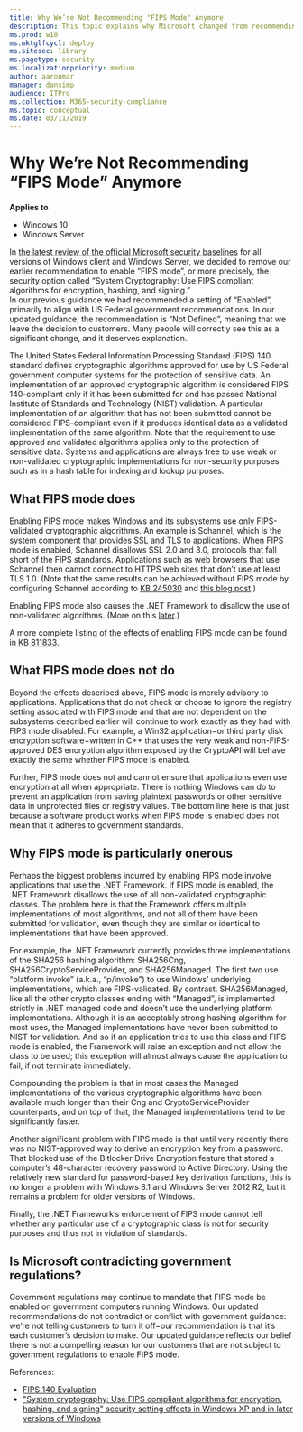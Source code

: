 ```yaml
---
title: Why We’re Not Recommending "FIPS Mode" Anymore 
description: This topic explains why Microsoft changed from recommending FIPS mode be enabled to Not Defined.
ms.prod: w10
ms.mktglfcycl: deploy
ms.sitesec: library
ms.pagetype: security
ms.localizationpriority: medium
author: aaronmar
manager: dansimp
audience: ITPro
ms.collection: M365-security-compliance
ms.topic: conceptual
ms.date: 03/11/2019
---
```


# Why We’re Not Recommending “FIPS Mode” Anymore

**Applies to**
 -   Windows 10
 -   Windows Server

In [the latest review of the official Microsoft security baselines](https://blogs.technet.microsoft.com/b/secguide/archive/2014/04/07/security-baselines-for-windows-8-1-windows-server-2012-r2-and-internet-explorer-11.aspx) for all versions of Windows client and Windows Server, we decided to remove our earlier recommendation to enable “FIPS mode”, or more precisely, the security option called “System Cryptography: Use FIPS compliant algorithms for encryption, hashing, and signing.”  
In our previous guidance we had recommended a setting of “Enabled”, primarily to align with US Federal government recommendations. 
In our updated guidance, the recommendation is “Not Defined”, meaning that we leave the decision to customers. 
Many people will correctly see this as a significant change, and it deserves explanation.

The United States Federal Information Processing Standard (FIPS) 140 standard defines cryptographic algorithms approved for use by US Federal government computer systems for the protection of sensitive data. 
An implementation of an approved cryptographic algorithm is considered FIPS 140-compliant only if it has been submitted for and has passed National Institute of Standards and Technology (NIST) validation. 
A particular implementation of an algorithm that has not been submitted cannot be considered FIPS-compliant even if it produces identical data as a validated implementation of the same algorithm. Note that the requirement to use approved and validated algorithms applies only to the protection of sensitive data. 
Systems and applications are always free to use weak or non-validated cryptographic implementations for non-security purposes, such as in a hash table for indexing and lookup purposes.

## What FIPS mode does
Enabling FIPS mode makes Windows and its subsystems use only FIPS-validated cryptographic algorithms. 
An example is Schannel, which is the system component that provides SSL and TLS to applications. 
When FIPS mode is enabled, Schannel disallows SSL 2.0 and 3.0, protocols that fall short of the FIPS standards. 
Applications such as web browsers that use Schannel then cannot connect to HTTPS web sites that don’t use at least TLS 1.0. 
(Note that the same results can be achieved without FIPS mode by configuring Schannel according to [KB 245030](http://support.microsoft.com/kb/245030) and [this blog post](https://blogs.technet.microsoft.com/b/askds/archive/2011/05/04/speaking-in-ciphers-and-other-enigmatic-tongues.aspx).)

Enabling FIPS mode also causes the .NET Framework to disallow the use of non-validated algorithms. 
(More on this [later](#why-fips-mode-is-particularly-onerous).)

A more complete listing of the effects of enabling FIPS mode can be found in [KB 811833](https://blogs.technet.microsoft.com/b/askds/archive/2011/05/04/speaking-in-ciphers-and-other-enigmatic-tongues.aspx).

## What FIPS mode does not do
Beyond the effects described above, FIPS mode is merely advisory to applications. 
Applications that do not check or choose to ignore the registry setting associated with FIPS mode and that are not dependent on the subsystems described earlier will continue to work exactly as they had with FIPS mode disabled. 
For example, a Win32 application−or third party disk encryption software−written in C++ that uses the very weak and non-FIPS-approved DES encryption algorithm exposed by the CryptoAPI will behave exactly the same whether FIPS mode is enabled.

Further, FIPS mode does not and cannot ensure that applications even use encryption at all when appropriate. 
There is nothing Windows can do to prevent an application from saving plaintext passwords or other sensitive data in unprotected files or registry values. 
The bottom line here is that just because a software product works when FIPS mode is enabled does not mean that it adheres to government standards.

## Why FIPS mode is particularly onerous
Perhaps the biggest problems incurred by enabling FIPS mode involve applications that use the .NET Framework. 
If FIPS mode is enabled, the .NET Framework disallows the use of all non-validated cryptographic classes. 
The problem here is that the Framework offers multiple implementations of most algorithms, and not all of them have been submitted for validation, even though they are similar or identical to implementations that have been approved.

For example, the .NET Framework currently provides three implementations of the SHA256 hashing algorithm: SHA256Cng, SHA256CryptoServiceProvider, and SHA256Managed. 
The first two use “platform invoke” (a.k.a., “p/invoke”) to use Windows’ underlying implementations, which are FIPS-validated. 
By contrast, SHA256Managed, like all the other crypto classes ending with “Managed”, is implemented strictly in .NET managed code and doesn’t use the underlying platform implementations. 
Although it is an acceptably strong hashing algorithm for most uses, the Managed implementations have never been submitted to NIST for validation. 
And so if an application tries to use this class and FIPS mode is enabled, the Framework will raise an exception and not allow the class to be used; this exception will almost always cause the application to fail, if not terminate immediately.

Compounding the problem is that in most cases the Managed implementations of the various cryptographic algorithms have been available much longer than their Cng and CryptoServiceProvider counterparts, and on top of that, the Managed implementations tend to be significantly faster.

Another significant problem with FIPS mode is that until very recently there was no NIST-approved way to derive an encryption key from a password. That blocked use of the Bitlocker Drive Encryption feature that stored a computer’s 48-character recovery password to Active Directory. Using the relatively new standard for password-based key derivation functions, this is no longer a problem with Windows 8.1 and Windows Server 2012 R2, but it remains a problem for older versions of Windows.

Finally, the .NET Framework’s enforcement of FIPS mode cannot tell whether any particular use of a cryptographic class is not for security purposes and thus not in violation of standards.

## Is Microsoft contradicting government regulations?
Government regulations may continue to mandate that FIPS mode be enabled on government computers running Windows. 
Our updated recommendations do not contradict or conflict with government guidance: we’re not telling customers to turn it off−our recommendation is that it’s each customer’s decision to make. 
Our updated guidance reflects our belief there is not a compelling reason for our customers that are not subject to government regulations to enable FIPS mode.
 
References:
- [FIPS 140 Evaluation](https://docs.microsoft.com/windows/security/threat-protection/fips-140-validation)
- ["System cryptography: Use FIPS compliant algorithms for encryption, hashing, and signing" security setting effects in Windows XP and in later versions of Windows](https://support.microsoft.com/help/811833/system-cryptography-use-fips-compliant-algorithms-for-encryption-hashi)